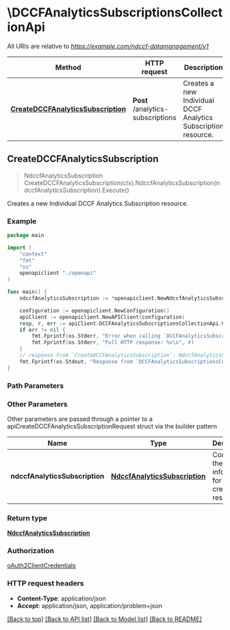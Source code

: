 # \DCCFAnalyticsSubscriptionsCollectionApi

All URIs are relative to *https://example.com/ndccf-datamanagement/v1*

Method | HTTP request | Description
------------- | ------------- | -------------
[**CreateDCCFAnalyticsSubscription**](DCCFAnalyticsSubscriptionsCollectionApi.md#CreateDCCFAnalyticsSubscription) | **Post** /analytics-subscriptions | Creates a new Individual DCCF Analytics Subscription resource.



## CreateDCCFAnalyticsSubscription

> NdccfAnalyticsSubscription CreateDCCFAnalyticsSubscription(ctx).NdccfAnalyticsSubscription(ndccfAnalyticsSubscription).Execute()

Creates a new Individual DCCF Analytics Subscription resource.

### Example

```go
package main

import (
    "context"
    "fmt"
    "os"
    openapiclient "./openapi"
)

func main() {
    ndccfAnalyticsSubscription := *openapiclient.NewNdccfAnalyticsSubscription(*openapiclient.NewNnwdafEventsSubscription([]openapiclient.EventSubscription{*openapiclient.NewEventSubscription(*openapiclient.NewNwdafEvent())}), "AnaNotifUri_example", "AnaNotifCorrId_example") // NdccfAnalyticsSubscription | Contains the information for the creation the resource.

    configuration := openapiclient.NewConfiguration()
    apiClient := openapiclient.NewAPIClient(configuration)
    resp, r, err := apiClient.DCCFAnalyticsSubscriptionsCollectionApi.CreateDCCFAnalyticsSubscription(context.Background()).NdccfAnalyticsSubscription(ndccfAnalyticsSubscription).Execute()
    if err != nil {
        fmt.Fprintf(os.Stderr, "Error when calling `DCCFAnalyticsSubscriptionsCollectionApi.CreateDCCFAnalyticsSubscription``: %v\n", err)
        fmt.Fprintf(os.Stderr, "Full HTTP response: %v\n", r)
    }
    // response from `CreateDCCFAnalyticsSubscription`: NdccfAnalyticsSubscription
    fmt.Fprintf(os.Stdout, "Response from `DCCFAnalyticsSubscriptionsCollectionApi.CreateDCCFAnalyticsSubscription`: %v\n", resp)
}
```

### Path Parameters



### Other Parameters

Other parameters are passed through a pointer to a apiCreateDCCFAnalyticsSubscriptionRequest struct via the builder pattern


Name | Type | Description  | Notes
------------- | ------------- | ------------- | -------------
 **ndccfAnalyticsSubscription** | [**NdccfAnalyticsSubscription**](NdccfAnalyticsSubscription.md) | Contains the information for the creation the resource. | 

### Return type

[**NdccfAnalyticsSubscription**](NdccfAnalyticsSubscription.md)

### Authorization

[oAuth2ClientCredentials](../README.md#oAuth2ClientCredentials)

### HTTP request headers

- **Content-Type**: application/json
- **Accept**: application/json, application/problem+json

[[Back to top]](#) [[Back to API list]](../README.md#documentation-for-api-endpoints)
[[Back to Model list]](../README.md#documentation-for-models)
[[Back to README]](../README.md)

